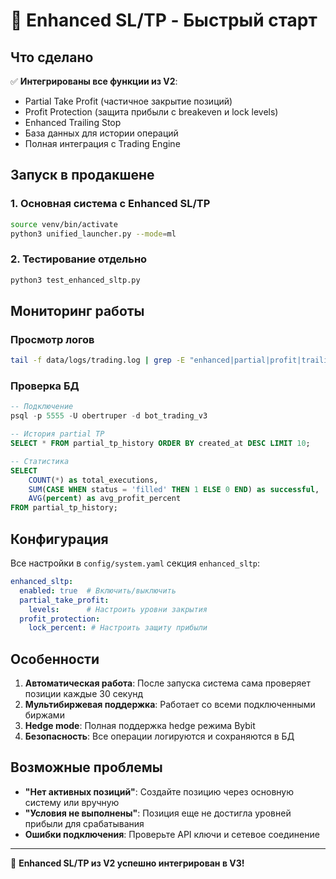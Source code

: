 # 🚀 Enhanced SL/TP - Быстрый старт

## Что сделано

✅ **Интегрированы все функции из V2**:

- Partial Take Profit (частичное закрытие позиций)
- Profit Protection (защита прибыли с breakeven и lock levels)
- Enhanced Trailing Stop
- База данных для истории операций
- Полная интеграция с Trading Engine

## Запуск в продакшене

### 1. Основная система с Enhanced SL/TP

```bash
source venv/bin/activate
python3 unified_launcher.py --mode=ml
```

### 2. Тестирование отдельно

```bash
python3 test_enhanced_sltp.py
```

## Мониторинг работы

### Просмотр логов

```bash
tail -f data/logs/trading.log | grep -E "enhanced|partial|profit|trailing"
```

### Проверка БД

```sql
-- Подключение
psql -p 5555 -U obertruper -d bot_trading_v3

-- История partial TP
SELECT * FROM partial_tp_history ORDER BY created_at DESC LIMIT 10;

-- Статистика
SELECT
    COUNT(*) as total_executions,
    SUM(CASE WHEN status = 'filled' THEN 1 ELSE 0 END) as successful,
    AVG(percent) as avg_profit_percent
FROM partial_tp_history;
```

## Конфигурация

Все настройки в `config/system.yaml` секция `enhanced_sltp`:

```yaml
enhanced_sltp:
  enabled: true  # Включить/выключить
  partial_take_profit:
    levels:      # Настроить уровни закрытия
  profit_protection:
    lock_percent: # Настроить защиту прибыли
```

## Особенности

1. **Автоматическая работа**: После запуска система сама проверяет позиции каждые 30 секунд
2. **Мультибиржевая поддержка**: Работает со всеми подключенными биржами
3. **Hedge mode**: Полная поддержка hedge режима Bybit
4. **Безопасность**: Все операции логируются и сохраняются в БД

## Возможные проблемы

- **"Нет активных позиций"**: Создайте позицию через основную систему или вручную
- **"Условия не выполнены"**: Позиция еще не достигла уровней прибыли для срабатывания
- **Ошибки подключения**: Проверьте API ключи и сетевое соединение

---

🎉 **Enhanced SL/TP из V2 успешно интегрирован в V3!**
